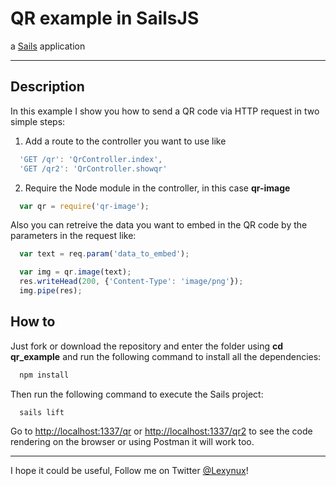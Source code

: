 # QR example in SailsJS

a [Sails](http://sailsjs.org) application

---

## Description

In this example I show you how to send a QR code via HTTP request in two simple steps:

1. Add a route to the controller you want to use like
```javascript
  'GET /qr': 'QrController.index',
  'GET /qr2': 'QrController.showqr'
```
2. Require the Node module in the controller, in this case **qr-image**
```javascript
  var qr = require('qr-image');
```

Also you can retreive the data you want to embed in the QR code by the parameters in the request like:

```javascript
  var text = req.param('data_to_embed');

  var img = qr.image(text);
  res.writeHead(200, {'Content-Type': 'image/png'});
  img.pipe(res);
```

## How to

Just fork or download the repository and enter the folder using **cd qr_example** and run the following command to install all the dependencies:
```javascript
  npm install
```
Then run the following command to execute the Sails project:
```javascript
  sails lift
```
Go to [http://localhost:1337/qr](http://localhost:1337/qr) or [http://localhost:1337/qr2](http://localhost:1337/qr2) to see the code rendering on the browser or using Postman it will work too.


---

I hope it could be useful,
Follow me on Twitter [@Lexynux](https://twitter.com/Lexynux)!
